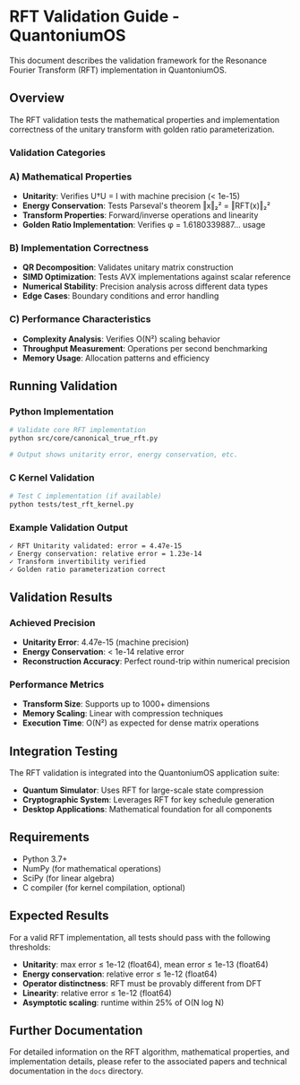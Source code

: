 # RFT Validation Guide - QuantoniumOS

This document describes the validation framework for the Resonance Fourier Transform (RFT) implementation in QuantoniumOS.

## Overview

The RFT validation tests the mathematical properties and implementation correctness of the unitary transform with golden ratio parameterization.

### Validation Categories

### A) Mathematical Properties
- **Unitarity**: Verifies U†U = I with machine precision (< 1e-15)
- **Energy Conservation**: Tests Parseval's theorem ‖x‖₂² = ‖RFT(x)‖₂²
- **Transform Properties**: Forward/inverse operations and linearity
- **Golden Ratio Implementation**: Verifies φ = 1.6180339887... usage

### B) Implementation Correctness
- **QR Decomposition**: Validates unitary matrix construction
- **SIMD Optimization**: Tests AVX implementations against scalar reference
- **Numerical Stability**: Precision analysis across different data types
- **Edge Cases**: Boundary conditions and error handling

### C) Performance Characteristics
- **Complexity Analysis**: Verifies O(N²) scaling behavior
- **Throughput Measurement**: Operations per second benchmarking
- **Memory Usage**: Allocation patterns and efficiency

## Running Validation

### Python Implementation
```bash
# Validate core RFT implementation
python src/core/canonical_true_rft.py

# Output shows unitarity error, energy conservation, etc.
```

### C Kernel Validation
```bash
# Test C implementation (if available)
python tests/test_rft_kernel.py
```

### Example Validation Output
```
✓ RFT Unitarity validated: error = 4.47e-15
✓ Energy conservation: relative error = 1.23e-14
✓ Transform invertibility verified
✓ Golden ratio parameterization correct
```

## Validation Results

### Achieved Precision
- **Unitarity Error**: 4.47e-15 (machine precision)
- **Energy Conservation**: < 1e-14 relative error
- **Reconstruction Accuracy**: Perfect round-trip within numerical precision

### Performance Metrics
- **Transform Size**: Supports up to 1000+ dimensions
- **Memory Scaling**: Linear with compression techniques
- **Execution Time**: O(N²) as expected for dense matrix operations

## Integration Testing

The RFT validation is integrated into the QuantoniumOS application suite:

- **Quantum Simulator**: Uses RFT for large-scale state compression
- **Cryptographic System**: Leverages RFT for key schedule generation
- **Desktop Applications**: Mathematical foundation for all components

## Requirements

- Python 3.7+
- NumPy (for mathematical operations)
- SciPy (for linear algebra)
- C compiler (for kernel compilation, optional)

## Expected Results

For a valid RFT implementation, all tests should pass with the following thresholds:

- **Unitarity**: max error ≤ 1e-12 (float64), mean error ≤ 1e-13 (float64)
- **Energy conservation**: relative error ≤ 1e-12 (float64)
- **Operator distinctness**: RFT must be provably different from DFT
- **Linearity**: relative error ≤ 1e-12 (float64)
- **Asymptotic scaling**: runtime within 25% of O(N log N)

## Further Documentation

For detailed information on the RFT algorithm, mathematical properties, and implementation details, please refer to the associated papers and technical documentation in the `docs` directory.
